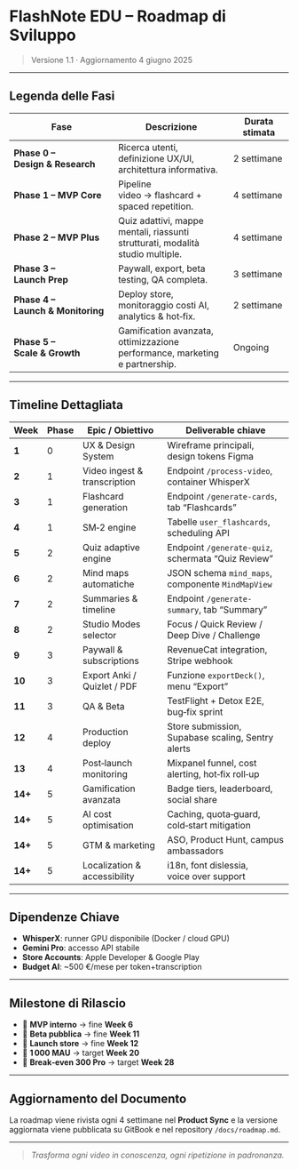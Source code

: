 # FlashNote EDU – Roadmap di Sviluppo

> Versione 1.1 · Aggiornamento 4 giugno 2025

---

## Legenda delle Fasi

| Fase                              | Descrizione                                                                    | Durata stimata |
| --------------------------------- | ------------------------------------------------------------------------------ | -------------- |
| **Phase 0 – Design & Research**   | Ricerca utenti, definizione UX/UI, architettura informativa.                   | 2 settimane    |
| **Phase 1 – MVP Core**            | Pipeline video → flashcard + spaced repetition.                                | 4 settimane    |
| **Phase 2 – MVP Plus**            | Quiz adattivi, mappe mentali, riassunti strutturati, modalità studio multiple. | 4 settimane    |
| **Phase 3 – Launch Prep**         | Paywall, export, beta testing, QA completa.                                    | 3 settimane    |
| **Phase 4 – Launch & Monitoring** | Deploy store, monitoraggio costi AI, analytics & hot‑fix.                      | 2 settimane    |
| **Phase 5 – Scale & Growth**      | Gamification avanzata, ottimizzazione performance, marketing e partnership.    | Ongoing        |

---

## Timeline Dettagliata

| Week    | Phase | Epic / Obiettivo             | Deliverable chiave                                 |
| ------- | ----- | ---------------------------- | -------------------------------------------------- |
| **1**   | 0     | UX & Design System           | Wireframe principali, design tokens Figma          |
| **2**   | 1     | Video ingest & transcription | Endpoint `/process-video`, container WhisperX      |
| **3**   | 1     | Flashcard generation         | Endpoint `/generate-cards`, tab “Flashcards”       |
| **4**   | 1     | SM‑2 engine                  | Tabelle `user_flashcards`, scheduling API          |
| **5**   | 2     | Quiz adaptive engine         | Endpoint `/generate-quiz`, schermata “Quiz Review” |
| **6**   | 2     | Mind maps automatiche        | JSON schema `mind_maps`, componente `MindMapView`  |
| **7**   | 2     | Summaries & timeline         | Endpoint `/generate-summary`, tab “Summary”        |
| **8**   | 2     | Studio Modes selector        | Focus / Quick Review / Deep Dive / Challenge       |
| **9**   | 3     | Paywall & subscriptions      | RevenueCat integration, Stripe webhook             |
| **10**  | 3     | Export Anki / Quizlet / PDF  | Funzione `exportDeck()`, menu “Export”             |
| **11**  | 3     | QA & Beta                    | TestFlight + Detox E2E, bug‑fix sprint             |
| **12**  | 4     | Production deploy            | Store submission, Supabase scaling, Sentry alerts  |
| **13**  | 4     | Post‑launch monitoring       | Mixpanel funnel, cost alerting, hot‑fix roll‑up    |
| **14+** | 5     | Gamification avanzata        | Badge tiers, leaderboard, social share             |
| **14+** | 5     | AI cost optimisation         | Caching, quota‑guard, cold‑start mitigation        |
| **14+** | 5     | GTM & marketing              | ASO, Product Hunt, campus ambassadors              |
| **14+** | 5     | Localization & accessibility | i18n, font dislessia, voice over support           |

---

## Dipendenze Chiave

* **WhisperX**: runner GPU disponibile (Docker / cloud GPU)
* **Gemini Pro**: accesso API stabile
* **Store Accounts**: Apple Developer & Google Play
* **Budget AI**: \~500 €/mese per token+transcription

---

## Milestone di Rilascio

* 🎯 **MVP interno** → fine **Week 6**
* 🧪 **Beta pubblica** → fine **Week 11**
* 🚀 **Launch store** → fine **Week 12**
* 👥 **1 000 MAU** → target **Week 20**
* 💸 **Break‑even 300 Pro** → target **Week 28**

---

## Aggiornamento del Documento

La roadmap viene rivista ogni 4 settimane nel **Product Sync** e la versione aggiornata viene pubblicata su GitBook e nel repository `/docs/roadmap.md`.

---

> *Trasforma ogni video in conoscenza, ogni ripetizione in padronanza.*
